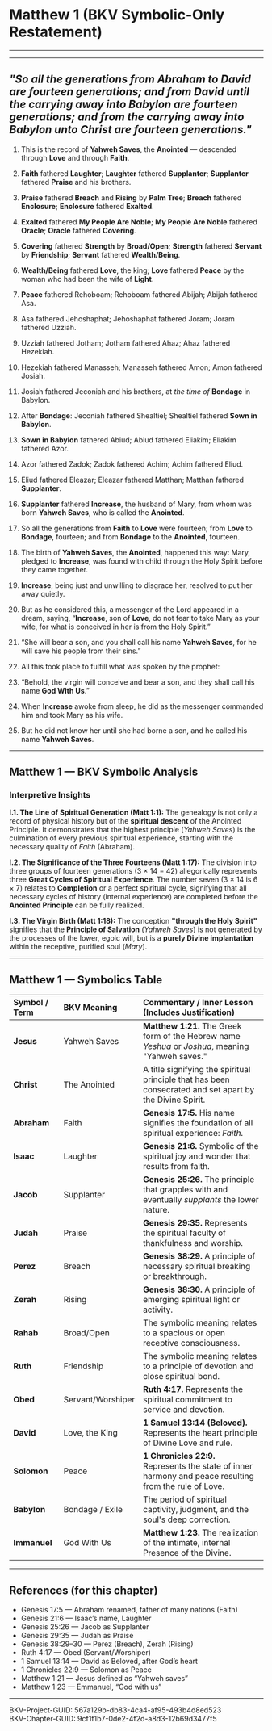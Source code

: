 # Matthew 1 (BKV Symbolic-Only Restatement)  
***  
  
---  
_"So all the generations from Abraham to David are fourteen generations; and from David until the carrying away into Babylon are fourteen generations; and from the carrying away into Babylon unto Christ are fourteen generations."_  
---  


1. This is the record of **Yahweh Saves**, the **Anointed** — descended through **Love** and through **Faith**.  

2. **Faith** fathered **Laughter**; **Laughter** fathered **Supplanter**; **Supplanter** fathered **Praise** and his brothers.  

3. **Praise** fathered **Breach** and **Rising** by **Palm Tree**; **Breach** fathered **Enclosure**; **Enclosure** fathered **Exalted**.  

4. **Exalted** fathered **My People Are Noble**; **My People Are Noble** fathered **Oracle**; **Oracle** fathered **Covering**.  

5. **Covering** fathered **Strength** by **Broad/Open**; **Strength** fathered **Servant** by **Friendship**; **Servant** fathered **Wealth/Being**.  

6. **Wealth/Being** fathered **Love**, the king; **Love** fathered **Peace** by the woman who had been the wife of **Light**.  

7. **Peace** fathered Rehoboam; Rehoboam fathered Abijah; Abijah fathered Asa.  

8. Asa fathered Jehoshaphat; Jehoshaphat fathered Joram; Joram fathered Uzziah.  

9. Uzziah fathered Jotham; Jotham fathered Ahaz; Ahaz fathered Hezekiah.  

10. Hezekiah fathered Manasseh; Manasseh fathered Amon; Amon fathered Josiah.  

11. Josiah fathered Jeconiah and his brothers, at _the time of_ **Bondage** in Babylon.  

12. After **Bondage**: Jeconiah fathered Shealtiel; Shealtiel fathered **Sown in Babylon**.  

13. **Sown in Babylon** fathered Abiud; Abiud fathered Eliakim; Eliakim fathered Azor.  

14. Azor fathered Zadok; Zadok fathered Achim; Achim fathered Eliud.  

15. Eliud fathered Eleazar; Eleazar fathered Matthan; Matthan fathered **Supplanter**.  

16. **Supplanter** fathered **Increase**, the husband of Mary, from whom was born **Yahweh Saves**, who is called the **Anointed**.  

17. So all the generations from **Faith** to **Love** were fourteen; from **Love** to **Bondage**, fourteen; and from **Bondage** to the **Anointed**, fourteen.  

18. The birth of **Yahweh Saves**, the **Anointed**, happened this way: Mary, pledged to **Increase**, was found with child through the Holy Spirit before they came together.  

19. **Increase**, being just and unwilling to disgrace her, resolved to put her away quietly.  

20. But as he considered this, a messenger of the Lord appeared in a dream, saying, “**Increase**, son of **Love**, do not fear to take Mary as your wife, for what is conceived in her is from the Holy Spirit.”  

21. “She will bear a son, and you shall call his name **Yahweh Saves**, for he will save his people from their sins.”  

22. All this took place to fulfill what was spoken by the prophet:  

23. “Behold, the virgin will conceive and bear a son, and they shall call his name **God With Us**.”  

24. When **Increase** awoke from sleep, he did as the messenger commanded him and took Mary as his wife.  

25. But he did not know her until she had borne a son, and he called his name **Yahweh Saves**.  

---


## Matthew 1 — BKV Symbolic Analysis

### Interpretive Insights

**I.1. The Line of Spiritual Generation (Matt 1:1):** The genealogy is not only a record of physical history but of the **spiritual descent** of the Anointed Principle. It demonstrates that the highest principle (*Yahweh Saves*) is the culmination of every previous spiritual experience, starting with the necessary quality of *Faith* (Abraham).

**I.2. The Significance of the Three Fourteens (Matt 1:17):** The division into three groups of fourteen generations (3 $\times$ 14 = 42) allegorically represents three **Great Cycles of Spiritual Experience**. The number seven (3 $\times$ 14 is 6 $\times$ 7) relates to **Completion** or a perfect spiritual cycle, signifying that all necessary cycles of history (internal experience) are completed before the **Anointed Principle** can be fully realized.

**I.3. The Virgin Birth (Matt 1:18):** The conception **"through the Holy Spirit"** signifies that the **Principle of Salvation** (*Yahweh Saves*) is not generated by the processes of the lower, egoic will, but is a **purely Divine implantation** within the receptive, purified soul (*Mary*).

---

## Matthew 1 — Symbolics Table

| Symbol / Term | BKV Meaning | Commentary / Inner Lesson (Includes Justification) |
| :--- | :--- | :--- |
| **Jesus** | Yahweh Saves | **Matthew 1:21.** The Greek form of the Hebrew name *Yeshua* or *Joshua*, meaning "Yahweh saves." |
| **Christ** | The Anointed | A title signifying the spiritual principle that has been consecrated and set apart by the Divine Spirit. |
| **Abraham** | Faith | **Genesis 17:5.** His name signifies the foundation of all spiritual experience: *Faith*. |
| **Isaac** | Laughter | **Genesis 21:6.** Symbolic of the spiritual joy and wonder that results from faith. |
| **Jacob** | Supplanter | **Genesis 25:26.** The principle that grapples with and eventually *supplants* the lower nature. |
| **Judah** | Praise | **Genesis 29:35.** Represents the spiritual faculty of thankfulness and worship. |
| **Perez** | Breach | **Genesis 38:29.** A principle of necessary spiritual breaking or breakthrough. |
| **Zerah** | Rising | **Genesis 38:30.** A principle of emerging spiritual light or activity. |
| **Rahab** | Broad/Open | The symbolic meaning relates to a spacious or open receptive consciousness. |
| **Ruth** | Friendship | The symbolic meaning relates to a principle of devotion and close spiritual bond. |
| **Obed** | Servant/Worshiper | **Ruth 4:17.** Represents the spiritual commitment to service and devotion. |
| **David** | Love, the King | **1 Samuel 13:14 (Beloved).** Represents the heart principle of Divine Love and rule. |
| **Solomon** | Peace | **1 Chronicles 22:9.** Represents the state of inner harmony and peace resulting from the rule of Love. |
| **Babylon** | Bondage / Exile | The period of spiritual captivity, judgment, and the soul's deep correction. |
| **Immanuel** | God With Us | **Matthew 1:23.** The realization of the intimate, internal Presence of the Divine. |

---  


## References (for this chapter)
- Genesis 17:5 — Abraham renamed, father of many nations (Faith)  
- Genesis 21:6 — Isaac’s name, Laughter  
- Genesis 25:26 — Jacob as Supplanter  
- Genesis 29:35 — Judah as Praise  
- Genesis 38:29–30 — Perez (Breach), Zerah (Rising)  
- Ruth 4:17 — Obed (Servant/Worshiper)  
- 1 Samuel 13:14 — David as Beloved, after God’s heart  
- 1 Chronicles 22:9 — Solomon as Peace  
- Matthew 1:21 — Jesus defined as “Yahweh saves”  
- Matthew 1:23 — Emmanuel, “God with us”


---  


BKV-Project-GUID: 567a129b-db83-4ca4-af95-493b4d8ed523  
BKV-Chapter-GUID: 9cf1f1b7-0de2-4f2d-a8d3-12b69d3477f5
